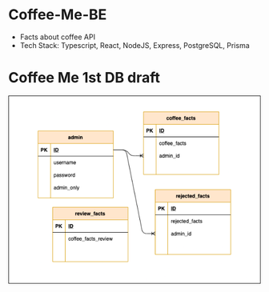 # Coffee-Me-BE

- Facts about coffee API
- Tech Stack: Typescript, React, NodeJS, Express, PostgreSQL, Prisma

# Coffee Me 1st DB draft
<p align="center">
<img src="RM-images/CoffeeMeDBModels.png">
</p>

